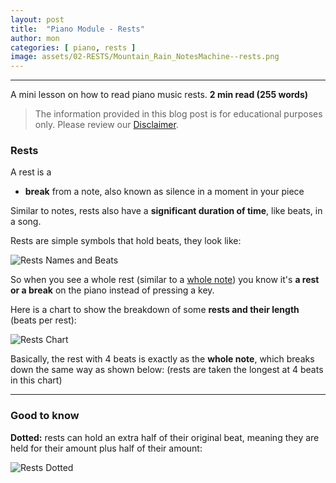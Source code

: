 ```yaml
---
layout: post
title:  "Piano Module - Rests"
author: mon
categories: [ piano, rests ]
image: assets/02-RESTS/Mountain_Rain_NotesMachine--rests.png
---
```

---

A mini lesson on how to read piano music rests. **2 min read (255 words)**

> The information provided in this blog post is for educational purposes only. Please review our [Disclaimer](https://notesmachine.com/legal#disclaimer).

### Rests

A rest is a

- **break** from a note, also known as silence in a moment in your piece

Similar to notes, rests also have a **significant duration of time**, like beats, in a song.

Rests are simple symbols that hold beats, they look like:


![Rests Names and Beats](https://m-piechatzek.github.io/notesmachinezzzz/assets/02-RESTS/rests-names-beats.png)


So when you see a whole rest (similar to a [whole note](https://m-piechatzek.github.io/notesmachinezzzz/piano-module-notes/)) you know it's **a rest or a break** on the piano instead of pressing a key.

Here is a chart to show the breakdown of some **rests and their length** (beats per rest):


![Rests Chart](https://m-piechatzek.github.io/notesmachinezzzz/assets/02-RESTS/rests-chart.png)


Basically, the rest with 4 beats is exactly as the **whole note**, which breaks down the same way as shown below: (rests are taken the longest at 4 beats in this chart)

---

### Good to know

**Dotted:** rests can hold an extra half of their original beat, meaning they are held for their amount plus half of their amount:


![Rests Dotted](https://m-piechatzek.github.io/notesmachinezzzz/assets/02-RESTS/dotted-rest.png)


